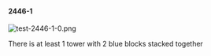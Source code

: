 #### 2446-1
![test-2446-1-0.png](https://github.com/lil-lab/nlvr/raw/master/nlvr/test/images/4/test-2446-1-0.png "test-2446-1-0.png")

There is at least 1 tower with 2 blue blocks stacked together